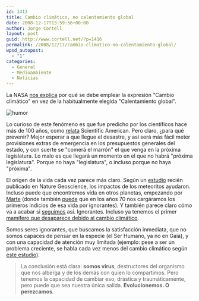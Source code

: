 ```yaml
---
id: 1413
title: Cambio climático, no calentamiento global
date: 2008-12-17T13:59:56+00:00
author: Jorge Cortell
layout: post
guid: http://www.cortell.net/?p=1416
permalink: /2008/12/17/cambio-climatico-no-calentamiento-global/
wpsd_autopost:
  - "1"
categories:
  - General
  - Medioambiente
  - Noticias
---
```

La NASA <a title="http://earthobservatory.nasa.gov/Newsroom/view.php?id=36140" href="http://earthobservatory.nasa.gov/Newsroom/view.php?id=36140" target="_blank">nos explica</a> por qué se debe emplear la expresión "Cambio climático" en vez de la habitualmente elegida "Calentamiento global".

![humor](http://1.bp.blogspot.com/_see8QKWBejU/SxPUiQwyxlI/AAAAAAAAAGA/mW4J9kWvDP4/s400/humor_grafico-05.jpg)

Lo curioso de este fenómeno es que fue predicho por los científicos hace más de 100 años, como <a title="http://www.sciam.com/blog/60-second-science/post.cfm?id=climate-change-is-old-news-scientis-2008-12-04" href="http://www.sciam.com/blog/60-second-science/post.cfm?id=climate-change-is-old-news-scientis-2008-12-04" target="_blank">relata</a> Scientific American. Pero claro, ¿para qué prevenir? Mejor esperar a que llegue el desastre, y así será más fácil meter provisiones extras de emergencia en los presupuestos generales del estado, y con suerte se "comerá el marrón" el que venga en la próxima legislatura. Lo malo es que llegará un momento en el que no habrá "próxima legislatura". Porque no haya "legislatura", o incluso porque no haya "próxima".

El origen de la vida cada vez parece más claro. Según un <a title="http://www.sciam.com/article.cfm?id=rock-and-roil-meteorites" href="http://www.sciam.com/article.cfm?id=rock-and-roil-meteorites" target="_blank">estudio</a> recién publicado en Nature Geoscience, los impactos de los meteoritos ayudaron. Incluso puede que encontremos vida en otros planetas, empezando por <a title="http://www.elpais.com/todo-sobre/tema/exploracion/Marte/60/" href="http://www.elpais.com/todo-sobre/tema/exploracion/Marte/60/" target="_blank">Marte</a> (donde también <a title="http://www.elpais.com/articulo/sociedad/NASA/pudo/destruir/vida/Marte/decada/cientifico/elpepusoc/20070110elpepusoc_1/Tes" href="http://www.elpais.com/articulo/sociedad/NASA/pudo/destruir/vida/Marte/decada/cientifico/elpepusoc/20070110elpepusoc_1/Tes" target="_blank">puede</a> que en los años 70 nos cargáramos los primeros indicios de esa vida por ignorantes). Y también parece claro cómo va a acabar si <a title="http://www.sciam.com/article.cfm?id=final-report-humans-cause" href="http://www.sciam.com/article.cfm?id=final-report-humans-cause" target="_blank">seguimos</a> así. Ignorantes. Incluso ya tenemos el primer <a title="http://www.news.com.au/couriermail/story/0,23739,24742053-952,00.html" href="http://www.news.com.au/couriermail/story/0,23739,24742053-952,00.html" target="_blank">mamífero que desaparece debido al cambio climático</a>.

Somos seres ignorantes, que buscamos la satisfacción inmediata, que no somos capaces de pensar en la especie (el Ser Humano, ya no en Gaia), y con una capacidad de atención muy limitada (ejemplo: pese a ser un problema creciente, se habla cada vez menos del cambio climático según <a title="http://dotearth.blogs.nytimes.com/2008/12/05/back-to-media-trance-on-climate/" href="http://dotearth.blogs.nytimes.com/2008/12/05/back-to-media-trance-on-climate/" target="_blank">este estudio</a>).

> La conclusión está clara: **somos virus**, destructores del organismo que nos alberga y de los demás con quien lo compartimos. Pero tenemos la capacidad de cambiar eso, drástica y traumáticamente, pero puede que sea nuestra única salida. **Evolucionemos. O perezcamos**.